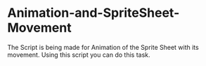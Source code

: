 # Animation-and-SpriteSheet-Movement
The Script is being made for Animation of the Sprite Sheet with its movement. Using this script you can do this task.
